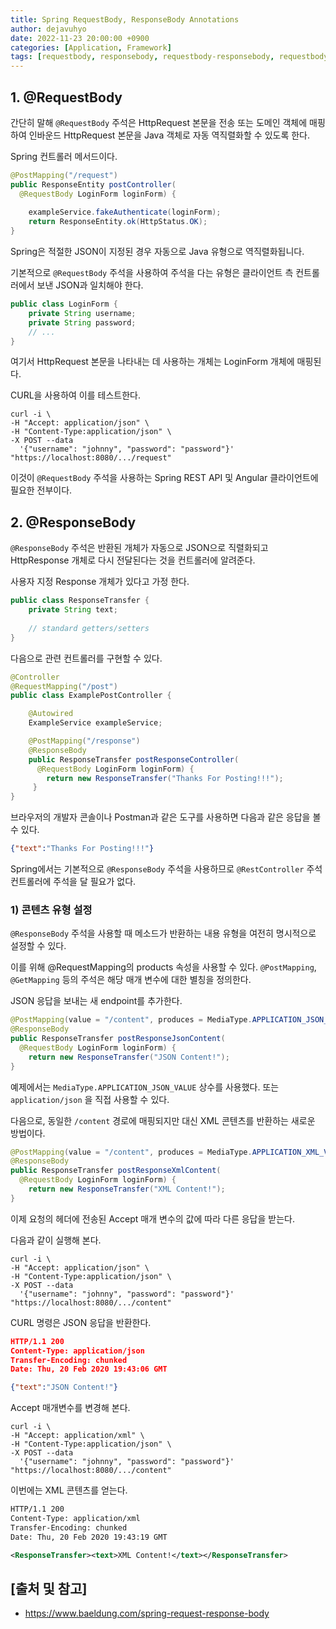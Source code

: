 ```yaml
---
title: Spring RequestBody, ResponseBody Annotations
author: dejavuhyo
date: 2022-11-23 20:00:00 +0900
categories: [Application, Framework]
tags: [requestbody, responsebody, requestbody-responsebody, requestbody-annotations, responsebody-annotations, java-객체-역직열화, java-객체-직열화]
---
```


## 1. @RequestBody
간단히 말해 `@RequestBody` 주석은 HttpRequest 본문을 전송 또는 도메인 객체에 매핑 하여 인바운드 HttpRequest 본문을 Java 객체로 자동 역직렬화할 수 있도록 한다.

Spring 컨트롤러 메서드이다.

```java
@PostMapping("/request")
public ResponseEntity postController(
  @RequestBody LoginForm loginForm) {
 
    exampleService.fakeAuthenticate(loginForm);
    return ResponseEntity.ok(HttpStatus.OK);
}
```

Spring은 적절한 JSON이 지정된 경우 자동으로 Java 유형으로 역직렬화됩니다.

기본적으로 `@RequestBody` 주석을 사용하여 주석을 다는 유형은 클라이언트 측 컨트롤러에서 보낸 JSON과 일치해야 한다.

```java
public class LoginForm {
    private String username;
    private String password;
    // ...
}
```

여기서 HttpRequest 본문을 나타내는 데 사용하는 개체는 LoginForm 개체에 매핑된다.

CURL을 사용하여 이를 테스트한다.

```shell
curl -i \
-H "Accept: application/json" \
-H "Content-Type:application/json" \
-X POST --data 
  '{"username": "johnny", "password": "password"}' "https://localhost:8080/.../request"
```

이것이 `@RequestBody` 주석을 사용하는 Spring REST API 및 Angular 클라이언트에 필요한 전부이다.

## 2. @ResponseBody
`@ResponseBody` 주석은 반환된 개체가 자동으로 JSON으로 직렬화되고 HttpResponse 개체로 다시 전달된다는 것을 컨트롤러에 알려준다.

사용자 지정 Response 개체가 있다고 가정 한다.

```java
public class ResponseTransfer {
    private String text; 
    
    // standard getters/setters
}
```

다음으로 관련 컨트롤러를 구현할 수 있다.

```java
@Controller
@RequestMapping("/post")
public class ExamplePostController {

    @Autowired
    ExampleService exampleService;

    @PostMapping("/response")
    @ResponseBody
    public ResponseTransfer postResponseController(
      @RequestBody LoginForm loginForm) {
        return new ResponseTransfer("Thanks For Posting!!!");
     }
}
```

브라우저의 개발자 콘솔이나 Postman과 같은 도구를 사용하면 다음과 같은 응답을 볼 수 있다.

```json
{"text":"Thanks For Posting!!!"}
```

Spring에서는 기본적으로 `@ResponseBody` 주석을 사용하므로 `@RestController` 주석 컨트롤러에 주석을 달 필요가 없다.

### 1) 콘텐츠 유형 설정
`@ResponseBody` 주석을 사용할 때 메소드가 반환하는 내용 유형을 여전히 명시적으로 설정할 수 있다.

이를 위해 @RequestMapping의 products 속성을 사용할 수 있다. `@PostMapping`, `@GetMapping` 등의 주석은 해당 매개 변수에 대한 별칭을 정의한다.

JSON 응답을 보내는 새 endpoint를 추가한다.

```java
@PostMapping(value = "/content", produces = MediaType.APPLICATION_JSON_VALUE)
@ResponseBody
public ResponseTransfer postResponseJsonContent(
  @RequestBody LoginForm loginForm) {
    return new ResponseTransfer("JSON Content!");
}
```

예제에서는 `MediaType.APPLICATION_JSON_VALUE` 상수를 사용했다. 또는 `application/json` 을 직접 사용할 수 있다.

다음으로, 동일한 `/content` 경로에 매핑되지만 대신 XML 콘텐츠를 반환하는 새로운 방법이다.

```java
@PostMapping(value = "/content", produces = MediaType.APPLICATION_XML_VALUE)
@ResponseBody
public ResponseTransfer postResponseXmlContent(
  @RequestBody LoginForm loginForm) {
    return new ResponseTransfer("XML Content!");
}
```

이제 요청의 헤더에 전송된 Accept 매개 변수의 값에 따라 다른 응답을 받는다.

다음과 같이 실행해 본다.

```shell
curl -i \ 
-H "Accept: application/json" \ 
-H "Content-Type:application/json" \ 
-X POST --data 
  '{"username": "johnny", "password": "password"}' "https://localhost:8080/.../content"
```

CURL 명령은 JSON 응답을 반환한다.

```json
HTTP/1.1 200
Content-Type: application/json
Transfer-Encoding: chunked
Date: Thu, 20 Feb 2020 19:43:06 GMT

{"text":"JSON Content!"}
```

Accept 매개변수를 변경해 본다.

```shell
curl -i \
-H "Accept: application/xml" \
-H "Content-Type:application/json" \
-X POST --data
  '{"username": "johnny", "password": "password"}' "https://localhost:8080/.../content"
```

이번에는 XML 콘텐츠를 얻는다.

```xml
HTTP/1.1 200
Content-Type: application/xml
Transfer-Encoding: chunked
Date: Thu, 20 Feb 2020 19:43:19 GMT

<ResponseTransfer><text>XML Content!</text></ResponseTransfer>
```

## [출처 및 참고]
* <https://www.baeldung.com/spring-request-response-body>
